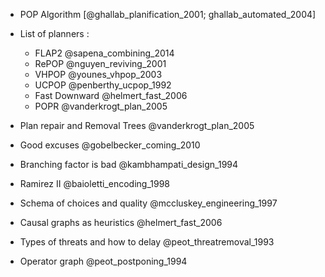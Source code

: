 * POP Algorithm [@ghallab_planification_2001; ghallab_automated_2004]

* List of planners :
	* FLAP2 @sapena_combining_2014
	* RePOP @nguyen_reviving_2001
	* VHPOP @younes_vhpop_2003
	* UCPOP @penberthy_ucpop_1992
	* Fast Downward @helmert_fast_2006
	* POPR @vanderkrogt_plan_2005

* Plan repair and Removal Trees @vanderkrogt_plan_2005
* Good excuses @gobelbecker_coming_2010
* Branching factor is bad @kambhampati_design_1994
* Ramirez II @baioletti_encoding_1998
* Schema of choices and quality @mccluskey_engineering_1997
* Causal graphs as heuristics @helmert_fast_2006
* Types of threats and how to delay @peot_threatremoval_1993
* Operator graph @peot_postponing_1994
